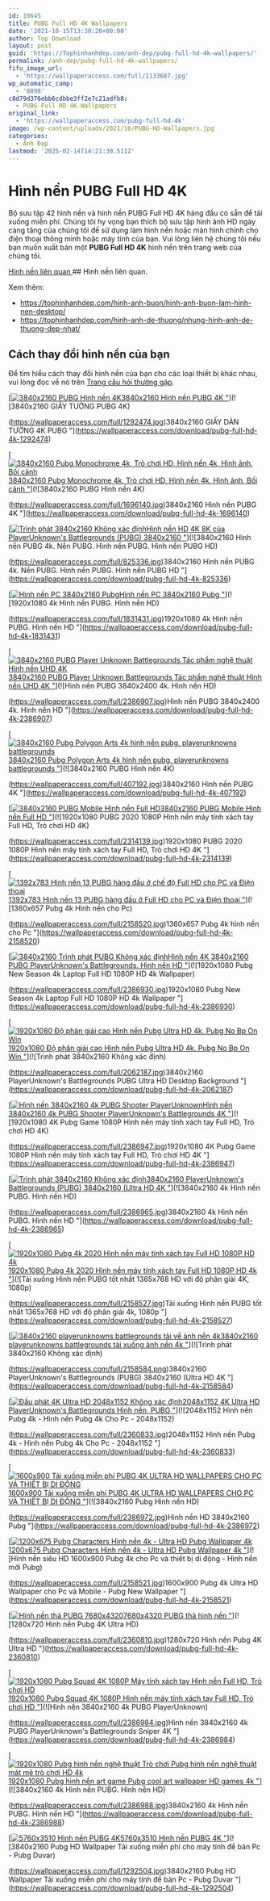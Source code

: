```yaml
---
id: 10645
title: PUBG Full HD 4K Wallpapers
date: '2021-10-15T13:30:20+00:00'
author: Top Download
layout: post
guid: 'https://Tophinhanhdep.com/anh-dep/pubg-full-hd-4k-wallpapers/'
permalink: /anh-dep/pubg-full-hd-4k-wallpapers/
fifu_image_url:
  - 'https://wallpaperaccess.com/full/1133687.jpg'
wp_automatic_camp:
  - '8098'
c8d79d376ebb6cdbbe3ff2e7c21adfb8:
  - PUBG Full HD 4K Wallpapers
original_link:
  - 'https://wallpaperaccess.com/pubg-full-hd-4k'
image: /wp-content/uploads/2021/10/PUBG-HD-Wallpapers.jpg
categories:
  - Ảnh Đẹp
lastmod: '2025-02-14T14:21:30.511Z'
---
```

# Hình nền PUBG Full HD 4K

Bộ sưu tập 42 hình nền và hình nền PUBG Full HD 4K hàng đầu có sẵn để tải xuống miễn phí. Chúng tôi hy vọng bạn thích bộ sưu tập hình ảnh HD ngày càng tăng của chúng tôi để sử dụng làm hình nền hoặc màn hình chính cho điện thoại thông minh hoặc máy tính của bạn. Vui lòng liên hệ chúng tôi nếu bạn muốn xuất bản một **PUBG Full HD 4K** hình nền trên trang web của chúng tôi.

[Hình nền liên quan ](#related) ## Hình nền liên quan.

   
 Xem thêm:

   
- <https://tophinhanhdep.com/hinh-anh-buon/hinh-anh-buon-lam-hinh-nen-desktop/>
- <https://tophinhanhdep.com/hinh-anh-de-thuong/nhung-hinh-anh-de-thuong-dep-nhat/>

## Cách thay đổi hình nền của bạn

Để tìm hiểu cách thay đổi hình nền của bạn cho các loại thiết bị khác nhau, vui lòng đọc về nó trên [Trang câu hỏi thường gặp](https://tophinhanhdep.com/faq/).

  
[[![3840x2160 PUBG Hình nền 4K](https://wallpaperaccess.com/full/1133687.jpg)3840x2160 Hình nền PUBG 4K "](https://wallpaperaccess.com/download/pubg-full-hd-4k-1133687)](![3840x2160 GIẤY TƯỜNG PUBG 4K)

(https://wallpaperaccess.com/full/1292474.jpg)3840x2160 GIẤY DÁN TƯỜNG 4K PUBG "](https://wallpaperaccess.com/download/pubg-full-hd-4k-1292474)

[[![3840x2160 Pubg Monochrome 4k, Trò chơi HD, Hình nền 4k, Hình ảnh, Bối cảnh](https://wallpaperaccess.com/full/2298299.jpg)3840x2160 Pubg Monochrome 4k, Trò chơi HD, Hình nền 4k, Hình ảnh, Bối cảnh "](https://wallpaperaccess.com/download/pubg-full-hd-4k-2298299)](![3840x2160 PUBG Hình nền 4K)

(https://wallpaperaccess.com/full/1696140.jpg)3840x2160 Hình nền PUBG 4K "](https://wallpaperaccess.com/download/pubg-full-hd-4k-1696140)

[[![Trình phát 3840x2160 Không xác định](https://wallpaperaccess.com/full/810309.jpg)Hình nền HD 4K 8K của PlayerUnknown's Battlegrounds (PUBG) 3840x2160 "](https://wallpaperaccess.com/download/pubg-full-hd-4k-810309)](![3840x2160 Hình nền PUBG 4k.  Nền PUBG.  Hình nền PUBG.  Hình nền PUBG HD)

(https://wallpaperaccess.com/full/825336.jpg)3840x2160 Hình nền PUBG 4k. Nền PUBG. Hình nền PUBG. Hình nền PUBG HD "](https://wallpaperaccess.com/download/pubg-full-hd-4k-825336)

[[![Hình nền PC 3840x2160 Pubg](https://wallpaperaccess.com/full/2386901.jpg)Hình nền PC 3840x2160 Pubg "](https://wallpaperaccess.com/download/pubg-full-hd-4k-2386901)](![1920x1080 4k Hình nền PUBG.  Hình nền HD)

(https://wallpaperaccess.com/full/1831431.jpg)1920x1080 4k Hình nền PUBG. Hình nền HD "](https://wallpaperaccess.com/download/pubg-full-hd-4k-1831431)

[[![3840x2160 PUBG Player Unknown Battlegrounds Tác phẩm nghệ thuật Hình nền UHD 4K](https://wallpaperaccess.com/full/190837.jpg)3840x2160 PUBG Player Unknown Battlegrounds Tác phẩm nghệ thuật Hình nền UHD 4K "](https://wallpaperaccess.com/download/pubg-full-hd-4k-190837)](![Hình nền PUBG 3840x2400 4k.  Hình nền HD)

(https://wallpaperaccess.com/full/2386907.jpg)Hình nền PUBG 3840x2400 4k. Hình nền HD "](https://wallpaperaccess.com/download/pubg-full-hd-4k-2386907)

[[![3840x2160 Pubg Polygon Arts 4k hình nền pubg, playerunknowns battlegrounds](https://wallpaperaccess.com/full/874285.jpg)3840x2160 Pubg Polygon Arts 4k hình nền pubg, playerunknowns battlegrounds "](https://wallpaperaccess.com/download/pubg-full-hd-4k-874285)](![3840x2160 PUBG Hình nền 4K)

(https://wallpaperaccess.com/full/407192.jpg)3840x2160 Hình nền PUBG 4K "](https://wallpaperaccess.com/download/pubg-full-hd-4k-407192)

[[![3840x2160 PUBG Mobile Hình nền Full HD](https://wallpaperaccess.com/full/1424010.jpg)3840x2160 PUBG Mobile Hình nền Full HD "](https://wallpaperaccess.com/download/pubg-full-hd-4k-1424010)](![1920x1080 PUBG 2020 1080P Hình nền máy tính xách tay Full HD, Trò chơi HD 4K)

(https://wallpaperaccess.com/full/2314139.jpg)1920x1080 PUBG 2020 1080P Hình nền máy tính xách tay Full HD, Trò chơi HD 4K "](https://wallpaperaccess.com/download/pubg-full-hd-4k-2314139)

[[![1392x783 Hình nền 13 PUBG hàng đầu ở chế độ Full HD cho PC và Điện thoại](https://wallpaperaccess.com/full/2079620.jpg)1392x783 Hình nền 13 PUBG hàng đầu ở Full HD cho PC và Điện thoại "](https://wallpaperaccess.com/download/pubg-full-hd-4k-2079620)](![1360x657 Pubg 4k Hình nền cho Pc)

(https://wallpaperaccess.com/full/2158520.jpg)1360x657 Pubg 4k hình nền cho Pc "](https://wallpaperaccess.com/download/pubg-full-hd-4k-2158520)

[[![3840x2160 Trình phát PUBG Không xác định](https://wallpaperaccess.com/full/1819897.jpg)Hình nền 4K 3840x2160 PUBG PlayerUnknown's Battlegrounds. Hình nền HD "](https://wallpaperaccess.com/download/pubg-full-hd-4k-1819897)](![1920x1080 Pubg New Season 4k Laptop Full HD 1080P HD 4k Wallpaper)

(https://wallpaperaccess.com/full/2386930.jpg)1920x1080 Pubg New Season 4k Laptop Full HD 1080P HD 4k Wallpaper "](https://wallpaperaccess.com/download/pubg-full-hd-4k-2386930)

[[![1920x1080 Độ phân giải cao Hình nền Pubg Ultra HD 4k.  Pubg No Bp On Win](https://wallpaperaccess.com/full/2158553.jpg)1920x1080 Độ phân giải cao Hình nền Pubg Ultra HD 4k. Pubg No Bp On Win "](https://wallpaperaccess.com/download/pubg-full-hd-4k-2158553)](![Trình phát 3840x2160 Không xác định)

(https://wallpaperaccess.com/full/2062187.jpg)3840x2160 PlayerUnknown's Battlegrounds PUBG Ultra HD Desktop Background "](https://wallpaperaccess.com/download/pubg-full-hd-4k-2062187)

[[![Hình nền 3840x2160 4k PUBG Shooter PlayerUnknown](https://wallpaperaccess.com/full/2386941.jpg)Hình nền 3840x2160 4k PUBG Shooter PlayerUnknown's Battlegrounds 4K "](https://wallpaperaccess.com/download/pubg-full-hd-4k-2386941)](![1920x1080 4K Pubg Game 1080P Hình nền máy tính xách tay Full HD, Trò chơi HD 4K)

(https://wallpaperaccess.com/full/2386947.jpg)1920x1080 4K Pubg Game 1080P Hình nền máy tính xách tay Full HD, Trò chơi HD 4K "](https://wallpaperaccess.com/download/pubg-full-hd-4k-2386947)

[[![Trình phát 3840x2160 Không xác định](https://wallpaperaccess.com/full/2386949.jpg)3840x2160 PlayerUnknown's Battlegrounds (PUBG) 3840x2160 (Ultra HD 4K "](https://wallpaperaccess.com/download/pubg-full-hd-4k-2386949)](![3840x2160 4k Hình nền PUBG.  Hình nền HD)

(https://wallpaperaccess.com/full/2386965.jpg)3840x2160 4k Hình nền PUBG. Hình nền HD "](https://wallpaperaccess.com/download/pubg-full-hd-4k-2386965)

[[![1920x1080 Pubg 4k 2020 Hình nền máy tính xách tay Full HD 1080P HD 4k](https://wallpaperaccess.com/full/2386966.jpg)1920x1080 Pubg 4k 2020 Hình nền máy tính xách tay Full HD 1080P HD 4k "](https://wallpaperaccess.com/download/pubg-full-hd-4k-2386966)](![Tải xuống Hình nền PUBG tốt nhất 1365x768 HD với độ phân giải 4K, 1080p)

(https://wallpaperaccess.com/full/2158527.jpg)Tải xuống Hình nền PUBG tốt nhất 1365x768 HD với độ phân giải 4k, 1080p "](https://wallpaperaccess.com/download/pubg-full-hd-4k-2158527)

[[![3840x2160 playerunknowns battlegrounds tải về ảnh nền 4k](https://wallpaperaccess.com/full/407309.jpg)3840x2160 playerunknowns battlegrounds tải xuống ảnh nền 4k "](https://wallpaperaccess.com/download/pubg-full-hd-4k-407309)](![Trình phát 3840x2160 Không xác định)

(https://wallpaperaccess.com/full/2158584.png)3840x2160 PlayerUnknown's Battlegrounds (PUBG) 3840x2160 (Ultra HD 4K "](https://wallpaperaccess.com/download/pubg-full-hd-4k-2158584)

[[![Đầu phát 4K Ultra HD 2048x1152 Không xác định](https://wallpaperaccess.com/full/829041.jpg)2048x1152 4K Ultra HD PlayerUnknown's Battlegrounds Hình nền, PUBG "](https://wallpaperaccess.com/download/pubg-full-hd-4k-829041)](![2048x1152 Hình nền Pubg 4k - Hình nền Pubg 4k Cho Pc - 2048x1152)

(https://wallpaperaccess.com/full/2360833.jpg)2048x1152 Hình nền Pubg 4k - Hình nền Pubg 4k Cho Pc - 2048x1152 "](https://wallpaperaccess.com/download/pubg-full-hd-4k-2360833)

[[![1600x900 Tải xuống miễn phí PUBG 4K ULTRA HD WALLPAPERS CHO PC VÀ THIẾT BỊ DI ĐỘNG](https://wallpaperaccess.com/full/2158511.jpg)1600x900 Tải xuống miễn phí PUBG 4K ULTRA HD WALLPAPERS CHO PC VÀ THIẾT BỊ DI ĐỘNG "](https://wallpaperaccess.com/download/pubg-full-hd-4k-2158511)](![3840x2160 Pubg Hình nền HD)

(https://wallpaperaccess.com/full/2386972.jpg)Hình nền HD 3840x2160 Pubg "](https://wallpaperaccess.com/download/pubg-full-hd-4k-2386972)

[[![1200x675 Pubg Characters Hình nền 4k - Ultra HD Pubg Wallpaper 4k](https://wallpaperaccess.com/full/2386975.jpg)1200x675 Pubg Characters Hình nền 4k - Ultra HD Pubg Wallpaper 4k "](https://wallpaperaccess.com/download/pubg-full-hd-4k-2386975)](![Hình nền siêu HD 1600x900 Pubg 4k cho Pc và thiết bị di động - Hình nền mới Pubg)

(https://wallpaperaccess.com/full/2158521.jpg)1600x900 Pubg 4k Ultra HD Wallpaper cho Pc và Mobile - Pubg New Wallpaper "](https://wallpaperaccess.com/download/pubg-full-hd-4k-2158521)

[[![Hình nền thả PUBG 7680x4320](https://wallpaperaccess.com/full/2386979.jpg)7680x4320 PUBG thả hình nền "](https://wallpaperaccess.com/download/pubg-full-hd-4k-2386979)](![1280x720 Hình nền Pubg 4K Ultra HD)

(https://wallpaperaccess.com/full/2360810.jpg)1280x720 Hình nền Pubg 4K Ultra HD "](https://wallpaperaccess.com/download/pubg-full-hd-4k-2360810)

[[![1920x1080 Pubg Squad 4K 1080P Máy tính xách tay Hình nền Full HD, Trò chơi HD](https://wallpaperaccess.com/full/1923857.jpg)1920x1080 Pubg Squad 4K 1080P Hình nền máy tính xách tay Full HD, Trò chơi HD "](https://wallpaperaccess.com/download/pubg-full-hd-4k-1923857)](![Hình nền 3840x2160 4k PUBG PlayerUnknown)

(https://wallpaperaccess.com/full/2386984.jpg)Hình nền 3840x2160 4k PUBG PlayerUnknown's Battlegrounds Sniper 4K "](https://wallpaperaccess.com/download/pubg-full-hd-4k-2386984)

[[![1920x1080 Pubg hình nền nghệ thuật Trò chơi Pubg hình nền nghệ thuật mát mẻ trò chơi HD 4k](https://wallpaperaccess.com/full/2386987.jpg)1920x1080 Pubg hình nền art game Pubg cool art wallpaper HD games 4k "](https://wallpaperaccess.com/download/pubg-full-hd-4k-2386987)](![3840x2160 4k Hình nền PUBG.  Hình nền HD)

(https://wallpaperaccess.com/full/2386988.jpg)3840x2160 4k Hình nền PUBG. Hình nền HD "](https://wallpaperaccess.com/download/pubg-full-hd-4k-2386988)

[[![5760x3510 Hình nền PUBG 4K](https://wallpaperaccess.com/full/670058.jpg)5760x3510 Hình nền PUBG 4K "](https://wallpaperaccess.com/download/pubg-full-hd-4k-670058)](![3840x2160 Pubg HD Wallpaper Tải xuống miễn phí cho máy tính để bàn Pc - Pubg Duvar)

(https://wallpaperaccess.com/full/1292504.jpg)3840x2160 Pubg HD Wallpaper Tải xuống miễn phí cho máy tính để bàn Pc - Pubg Duvar "](https://wallpaperaccess.com/download/pubg-full-hd-4k-1292504)

